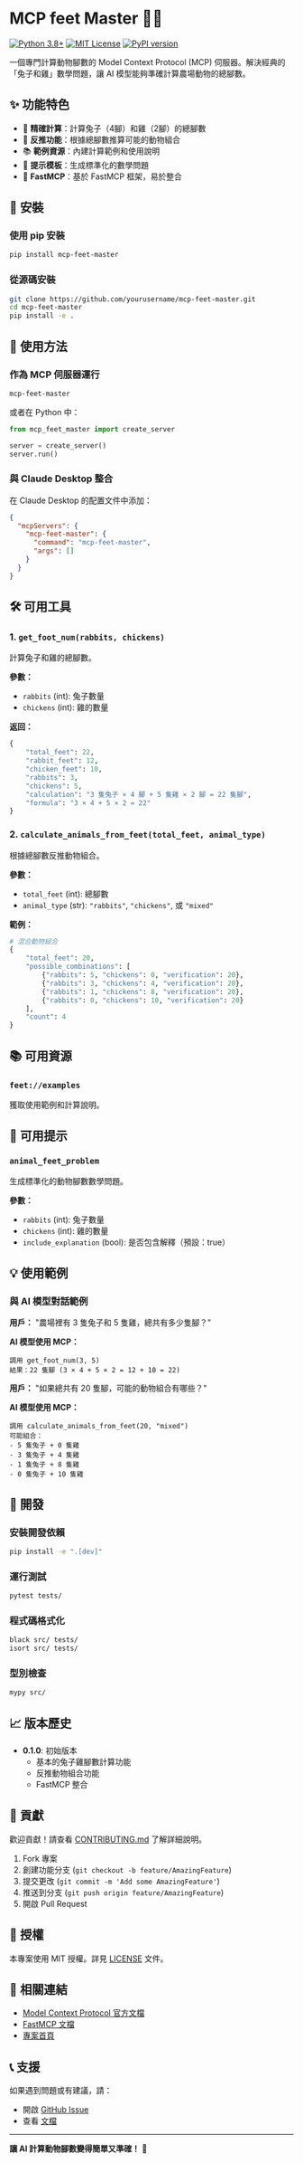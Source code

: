 # MCP feet Master 🐰🐔

[![Python 3.8+](https://img.shields.io/badge/python-3.8+-blue.svg)](https://www.python.org/downloads/)
[![MIT License](https://img.shields.io/badge/license-MIT-green.svg)](LICENSE)
[![PyPI version](https://badge.fury.io/py/mcp-feet-master.svg)](https://badge.fury.io/py/mcp-feet-master)

一個專門計算動物腳數的 Model Context Protocol (MCP) 伺服器。解決經典的「兔子和雞」數學問題，讓 AI 模型能夠準確計算農場動物的總腳數。

## ✨ 功能特色

- 🧮 **精確計算**：計算兔子（4腳）和雞（2腳）的總腳數
- 🔄 **反推功能**：根據總腳數推算可能的動物組合
- 📚 **範例資源**：內建計算範例和使用說明
- 📝 **提示模板**：生成標準化的數學問題
- 🔧 **FastMCP**：基於 FastMCP 框架，易於整合

## 🚀 安裝

### 使用 pip 安裝

```bash
pip install mcp-feet-master
```

### 從源碼安裝

```bash
git clone https://github.com/yourusername/mcp-feet-master.git
cd mcp-feet-master
pip install -e .
```

## 📖 使用方法

### 作為 MCP 伺服器運行

```bash
mcp-feet-master
```

或者在 Python 中：

```python
from mcp_feet_master import create_server

server = create_server()
server.run()
```

### 與 Claude Desktop 整合

在 Claude Desktop 的配置文件中添加：

```json
{
  "mcpServers": {
    "mcp-feet-master": {
      "command": "mcp-feet-master",
      "args": []
    }
  }
}
```

## 🛠️ 可用工具

### 1. `get_foot_num(rabbits, chickens)`

計算兔子和雞的總腳數。

**參數：**
- `rabbits` (int): 兔子數量
- `chickens` (int): 雞的數量

**返回：**
```python
{
    "total_feet": 22,
    "rabbit_feet": 12,
    "chicken_feet": 10,
    "rabbits": 3,
    "chickens": 5,
    "calculation": "3 隻兔子 × 4 腳 + 5 隻雞 × 2 腳 = 22 隻腳",
    "formula": "3 × 4 + 5 × 2 = 22"
}
```

### 2. `calculate_animals_from_feet(total_feet, animal_type)`

根據總腳數反推動物組合。

**參數：**
- `total_feet` (int): 總腳數
- `animal_type` (str): `"rabbits"`, `"chickens"`, 或 `"mixed"`

**範例：**
```python
# 混合動物組合
{
    "total_feet": 20,
    "possible_combinations": [
        {"rabbits": 5, "chickens": 0, "verification": 20},
        {"rabbits": 3, "chickens": 4, "verification": 20},
        {"rabbits": 1, "chickens": 8, "verification": 20},
        {"rabbits": 0, "chickens": 10, "verification": 20}
    ],
    "count": 4
}
```

## 📚 可用資源

### `feet://examples`

獲取使用範例和計算說明。

## 📝 可用提示

### `animal_feet_problem`

生成標準化的動物腳數數學問題。

**參數：**
- `rabbits` (int): 兔子數量
- `chickens` (int): 雞的數量  
- `include_explanation` (bool): 是否包含解釋（預設：true）

## 💡 使用範例

### 與 AI 模型對話範例

**用戶：** "農場裡有 3 隻兔子和 5 隻雞，總共有多少隻腳？"

**AI 模型使用 MCP：** 
```
調用 get_foot_num(3, 5)
結果：22 隻腳 (3 × 4 + 5 × 2 = 12 + 10 = 22)
```

**用戶：** "如果總共有 20 隻腳，可能的動物組合有哪些？"

**AI 模型使用 MCP：**
```
調用 calculate_animals_from_feet(20, "mixed")
可能組合：
- 5 隻兔子 + 0 隻雞
- 3 隻兔子 + 4 隻雞  
- 1 隻兔子 + 8 隻雞
- 0 隻兔子 + 10 隻雞
```

## 🧪 開發

### 安裝開發依賴

```bash
pip install -e ".[dev]"
```

### 運行測試

```bash
pytest tests/
```

### 程式碼格式化

```bash
black src/ tests/
isort src/ tests/
```

### 型別檢查

```bash
mypy src/
```

## 📈 版本歷史

- **0.1.0**: 初始版本
  - 基本的兔子雞腳數計算功能
  - 反推動物組合功能
  - FastMCP 整合

## 🤝 貢獻

歡迎貢獻！請查看 [CONTRIBUTING.md](CONTRIBUTING.md) 了解詳細說明。

1. Fork 專案
2. 創建功能分支 (`git checkout -b feature/AmazingFeature`)
3. 提交更改 (`git commit -m 'Add some AmazingFeature'`)
4. 推送到分支 (`git push origin feature/AmazingFeature`)
5. 開啟 Pull Request

## 📄 授權

本專案使用 MIT 授權。詳見 [LICENSE](LICENSE) 文件。

## 🔗 相關連結

- [Model Context Protocol 官方文檔](https://modelcontextprotocol.io/)
- [FastMCP 文檔](https://github.com/modelcontextprotocol/python-sdk)
- [專案首頁](https://github.com/yourusername/mcp-feet-master)

## 📞 支援

如果遇到問題或有建議，請：
- 開啟 [GitHub Issue](https://github.com/yourusername/mcp-feet-master/issues)
- 查看 [文檔](https://github.com/yourusername/mcp-feet-master/wiki)

---

**讓 AI 計算動物腳數變得簡單又準確！** 🎯